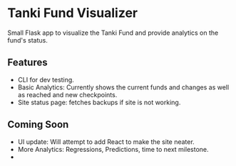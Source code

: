# Tanki Fund Visualizer

Small Flask app to visualize the Tanki Fund and provide analytics on the fund's status.

## Features
- CLI for dev testing.
- Basic Analytics: Currently shows the current funds and changes as well as reached and new checkpoints.
- Site status page: fetches backups if site is not working.

## Coming Soon
- UI update: Will attempt to add React to make the site neater.
- More Analytics: Regressions, Predictions, time to next milestone.
- 
